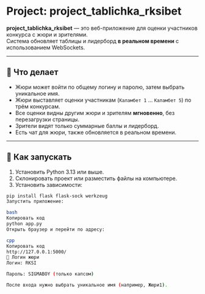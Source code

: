 # Project: project_tablichka_rksibet

**project_tablichka_rksibet** — это веб-приложение для оценки участников конкурса с жюри и зрителями.  
Система обновляет таблицы и лидерборд **в реальном времени** с использованием WebSockets.  

---

## 🔹 Что делает

- Жюри может войти по общему логину и паролю, затем выбрать уникальное имя.  
- Жюри выставляет оценки участникам (`Каламбет 1` … `Каламбет 5`) по трём конкурсам.  
- Все оценки видны другим жюри и зрителям **мгновенно**, без перезагрузки страницы.  
- Зрители видят только суммарные баллы и лидерборд.  
- Есть чат для жюри, также обновляется в реальном времени.  

---

## 🔹 Как запускать

1. Установить Python 3.13 или выше.  
2. Склонировать проект или разместить файлы на компьютере.  
3. Установить зависимости:

```bash
pip install flask flask-sock werkzeug
Запустить приложение:

bash
Копировать код
python app.py
Открыть браузер и перейти по адресу:

cpp
Копировать код
http://127.0.0.1:5000/
🔹 Логин жюри
Логин: RKSI

Пароль: SIGMABOY (только капсом)

После входа нужно выбрать уникальное имя (например, Жюри1).
